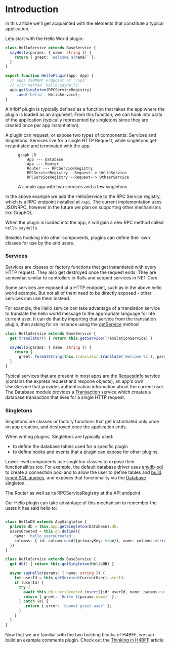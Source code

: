 # Introduction

In this article we'll get acquainted with the elements that constitute a typical application.


Lets start with the Hello World plugin:

```typescript
class HelloService extends BaseService {
  sayHello(params: { name: string }) {
    return { greet: `Welcome ${name}` };
  }
}

export function HelloPlugin(app: App) {
  // Adds JSONRPC endpoint at '/api'
  // with method `hello.sayHello`
  app.getSingleton(RPCServiceRegistry)
     .add('hello', HelloService);
}
```

A h4bff plugin is typically defined as a function that takes the app where the plugin is loaded
as an argument. From this function, we can hook into parts of the application (typically
represented by singletons since they are created once per app instantiation).

A plugin can request, or expose two types of components: Services and Singletons. Services live
for a single HTTP Request, while singletons get instantiated and terminated with the app.


<figure class="image">

```mermaid
graph LR
    App --- Database
    App --- Router
    Router --- RPCServiceRegistry
    RPCServiceRegistry --Request--> HelloService
    RPCServiceRegistry --Request--> OthserService
```

<figcaption> A simple app with two services and a few singletons </figcaption>
</figure>

In the above example we add the HelloService to the RPC Service registry, which is a RPC
endpoint installed at `/api`. The current implementation uses JSONRPC, however in the future we
plan on supporting other mechanisms like GraphQL.

When the plugin is loaded into the app, it will gain a new RPC method called `hello.sayHello`.

Besides hooking into other components, plugins can define their own classes for use by the end
users.

### Services

Services are classes or factory functions that get instantiated with every HTTP request. They also
get destroyed once the request ends. They are somewhat similar to controllers in Rails and scoped
services in NET Core.

Some services are exposed at a HTTP endpoint, such as in the above hello world example. But not all
of them need to be directly exposed - other services can use them instead.

For example, the Hello service can take advantage of a translation service to translate the hello
world message to the appropriate language for hte current user. It can do that by importing that
service from the translation plugin, then asking for an instance using the [getService][BS.GS]
method

```typescript
class HelloService extends BaseService {
  get translator() { return this.getService(TranslationService) }

  sayHello(params: { name: string }) {
    return {
      greet: formatString(this.translator.translate(`Welcome %1`), params.name) };
  }
}
```

Typical services that are present in most apps are the [RequestInfo][ReqInfoSvc] service (contains
the express request and respone objects), an app's own UserService that provides authentication
information about the current user. The Database module provides a [Transaction][TxSvc] service
which creates a database transaction that lives for a single HTTP request.

### Singletons

Singletons are classes or factory functions that get instantiated only once on app creation, and
destroyed once the application ends.

When writing plugins, Singletons are typically used:

* to define the database tables used for a specific plugin
* to define hooks and events that a plugin can expose for other plugins.

Lower level components use singleton classes to expose their functionalities too. For example, the
default database driver uses [anydb-sql][anydb-sql] to create a connection pool and to allow the
user to define tables and [build typed SQL queries](https://node-sql-examples.github.io/), and
exposes that functionality via the [Database][db] singleton.

The Router as well as its RPCServiceRegistry at the API endpoint

Our Hello plugin can take advantage of this mechanism to remember the users it has said hello to:

```typescript

class HelloDB extends AppSingleton {
  private db = this.app.getSingleton(Database).db;
  usersGreeted = this.db.define({
    name: 'hello_usersGreeted',
    columns: { id: column.uuid({primaryKey: true}), name: columns.string() }
  })
}

class HelloService extends BaseService {
  get db() { return this.getSingleton(HelloDB) }

  async sayHello(params: { name: string }) {
    let userId = this.getService(CurrentUser).userId;
    if (userId) {
      try {
        await this.db.usersGreeted.insert({id: userId, name: params.name}).exec();
        return { greet: `Hello ${params.name}` };
      } catch (e) {
         return { error: 'Cannot greet user' };
      }
    }
  }
}
```

Now that we are familiar with the two building blocks of H4BFF, we can build an example comments
plugin. Check out the [Thinking in H4BFF][tihbff] article

[BS.GS]: /2-API/core/BaseService#getService

[ReqInfoSvc]: /2-API/backend/RequestInfo.md
[TxSvc]: /2-API/backend/TransactionProvider.md
[anydb-sql]: https://www.npmjs.com/package/anydb-sql-2
[db]: /2-API/backend/Database.md
[tihbff]: Thinking-in-h4bff.md